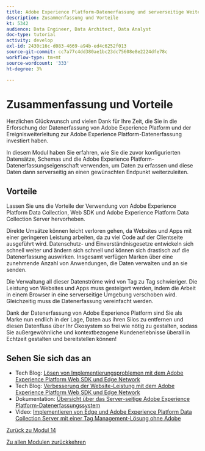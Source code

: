 ```yaml
---
title: Adobe Experience Platform-Datenerfassung und serverseitige Weiterleitung in Echtzeit - Zusammenfassung und Vorteile
description: Zusammenfassung und Vorteile
kt: 5342
audience: Data Engineer, Data Architect, Data Analyst
doc-type: tutorial
activity: develop
exl-id: 2430c16c-d083-4669-a94b-ed4c6252f013
source-git-commit: cc7a77c4dd380ae1bc23dc75608e8e2224dfe78c
workflow-type: tm+mt
source-wordcount: '333'
ht-degree: 3%

---
```


# Zusammenfassung und Vorteile

Herzlichen Glückwunsch und vielen Dank für Ihre Zeit, die Sie in die Erforschung der Datenerfassung von Adobe Experience Platform und der Ereignisweiterleitung zur Adobe Experience Platform-Datenerfassung investiert haben.

In diesem Modul haben Sie erfahren, wie Sie die zuvor konfigurierten Datensätze, Schemas und die Adobe Experience Platform-Datenerfassungseigenschaft verwenden, um Daten zu erfassen und diese Daten dann serverseitig an einen gewünschten Endpunkt weiterzuleiten.

## Vorteile

Lassen Sie uns die Vorteile der Verwendung von Adobe Experience Platform Data Collection, Web SDK und Adobe Experience Platform Data Collection Server hervorheben.

Direkte Umsätze können leicht verloren gehen, da Websites und Apps mit einer geringeren Leistung arbeiten, da zu viel Code auf der Clientseite ausgeführt wird. Datenschutz- und Einverständnisgesetze entwickeln sich schnell weiter und ändern sich schnell und können sich drastisch auf die Datenerfassung auswirken. Insgesamt verfügen Marken über eine zunehmende Anzahl von Anwendungen, die Daten verwalten und an sie senden.

Die Verwaltung all dieser Datenströme wird von Tag zu Tag schwieriger. Die Leistung von Websites und Apps muss gesteigert werden, indem die Arbeit in einem Browser in eine serverseitige Umgebung verschoben wird. Gleichzeitig muss die Datenerfassung vereinfacht werden.

Dank der Datenerfassung von Adobe Experience Platform sind Sie als Marke nun endlich in der Lage, Daten aus ihren Silos zu entfernen und diesen Datenfluss über Ihr Ökosystem so frei wie nötig zu gestalten, sodass Sie außergewöhnliche und kontextbezogene Kundenerlebnisse überall in Echtzeit gestalten und bereitstellen können!

## Sehen Sie sich das an

- Tech Blog: [Lösen von Implementierungsproblemen mit dem Adobe Experience Platform Web SDK und Edge Network](https://medium.com/adobetech/solving-implementation-pain-points-with-adobe-experience-platform-web-sdk-and-edge-network-880b635e6819)
- Tech Blog: [Verbesserung der Website-Leistung mit dem Adobe Experience Platform Web SDK und Edge Network](https://medium.com/adobetech/boosting-website-performance-with-adobe-experience-platform-web-sdk-and-edge-network-329fcf70fdf9)
- Dokumentation: [Übersicht über das Server-seitige Adobe Experience Platform-Datenerfassungssystem](https://experienceleague.adobe.com/docs/experience-platform/tags/event-forwarding/overview.html?lang=en#server-side-info)
- Video: [Implementieren von Edge und Adobe Experience Platform Data Collection Server mit einer Tag Management-Lösung ohne Adobe](https://video.tv.adobe.com/v/331986?quality=12&learn=on)

[Zurück zu Modul 14](./aep-data-collection-ssf.md)

[Zu allen Modulen zurückkehren](./../../overview.md)
